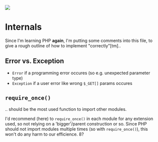 <img src="https://kekse.biz/github.php?draw&override=github:count2">

# Internals
Since I'm learning PHP **again**, I'm putting some comments into this file,
to give a rough outline of how to implement "correctly"[tm]..

## **Error** vs. **Exception**
* `Error` if a programming error occures (so e.g. unexpected parameter type)
* `Exception` if a user error like wrong `$_GET[]` params occures

## `require_once()`
.. should be the most used function to import other modules.

I'd recommend (here) to `require_once()` in each module for any extension used,
so not relying on a 'bigger'/parent construction or so. Since PHP should not
import modules multiple times (so with `require_once()`), this won't do any harm
to our efficience. 8?

